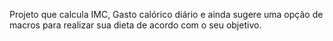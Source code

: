 Projeto que calcula IMC, Gasto calórico diário e ainda sugere uma opção de macros para realizar sua dieta de acordo com o seu objetivo.